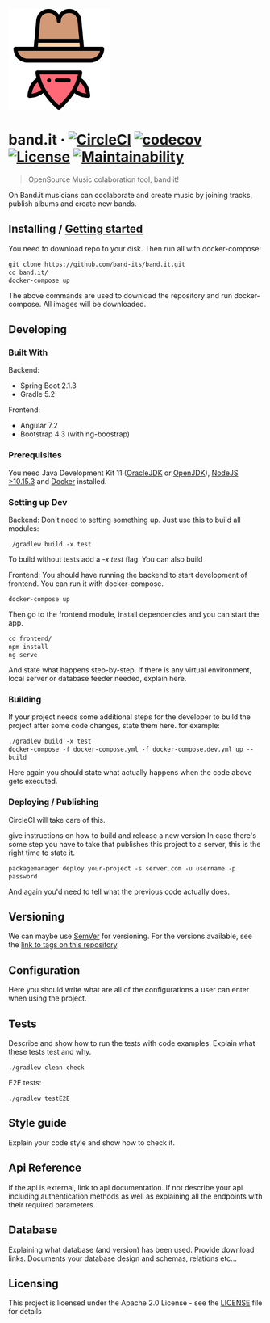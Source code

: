 ![Logo of the project](./docs/images/bandit.png)

# band.it &middot; [![CircleCI](https://circleci.com/gh/band-its/band.it.svg?style=shield)](https://circleci.com/gh/band-its/band.it) [![codecov](https://codecov.io/gh/band-its/band.it/branch/develop/graph/badge.svg)](https://codecov.io/gh/band-its/band.it) [![License](https://img.shields.io/badge/License-Apache%202.0-blue.svg)](https://opensource.org/licenses/Apache-2.0) [![Maintainability](https://api.codeclimate.com/v1/badges/c41d0b75884bd268f51d/maintainability)](https://codeclimate.com/github/band-its/band.it/maintainability)

> OpenSource Music colaboration tool, band it!

On Band.it musicians can coolaborate and create music by joining tracks, publish albums and create new bands. 

## Installing / [Getting started](https://github.com/band-its/band.it/wiki/Getting-started)
You need to download repo to your disk. Then run all with docker-compose:

```shell
git clone https://github.com/band-its/band.it.git
cd band.it/
docker-compose up
```

The above commands are used to download the repository and run docker-compose. All images will be downloaded.

## Developing

### Built With

Backend:
* Spring Boot 2.1.3
* Gradle 5.2

Frontend:
* Angular 7.2
* Bootstrap 4.3 (with ng-boostrap) 

### Prerequisites
You need Java Development Kit 11 ([OracleJDK](https://www.oracle.com/technetwork/java/javase/downloads/index.html) or [OpenJDK](https://jdk.java.net/11/)), [NodeJS >10.15.3](https://nodejs.org/en/download/) and [Docker](https://www.docker.com/products/docker-desktop) installed.

### Setting up Dev

Backend:
Don't need to setting something up. Just use this to build all modules:

```shell
./gradlew build -x test
```

To build without tests add a <i>-x test</i> flag. You can also build



Frontend:
You should have running the backend to start development of frontend. You can run it with docker-compose.
```shell
docker-compose up
```

Then go to the frontend module, install dependencies and you can start the app.
```shell
cd frontend/
npm install
ng serve
```

And state what happens step-by-step. If there is any virtual environment, local server or database feeder needed, explain here.

### Building

If your project needs some additional steps for the developer to build the
project after some code changes, state them here. for example:

```shell
./gradlew build -x test
docker-compose -f docker-compose.yml -f docker-compose.dev.yml up --build
```

Here again you should state what actually happens when the code above gets
executed.

### Deploying / Publishing
CircleCI will take care of this.

give instructions on how to build and release a new version
In case there's some step you have to take that publishes this project to a
server, this is the right time to state it.

```shell
packagemanager deploy your-project -s server.com -u username -p password
```

And again you'd need to tell what the previous code actually does.

## Versioning

We can maybe use [SemVer](http://semver.org/) for versioning. For the versions available, see the [link to tags on this repository](/tags).


## Configuration

Here you should write what are all of the configurations a user can enter when
using the project.

## Tests

Describe and show how to run the tests with code examples.
Explain what these tests test and why.

```shell
./gradlew clean check
```

E2E tests:
```shell
./gradlew testE2E
```

## Style guide

Explain your code style and show how to check it.

## Api Reference

If the api is external, link to api documentation. If not describe your api including authentication methods as well as explaining all the endpoints with their required parameters.


## Database

Explaining what database (and version) has been used. Provide download links.
Documents your database design and schemas, relations etc... 

## Licensing

This project is licensed under the Apache 2.0 License - see the [LICENSE](LICENSE) file for details
